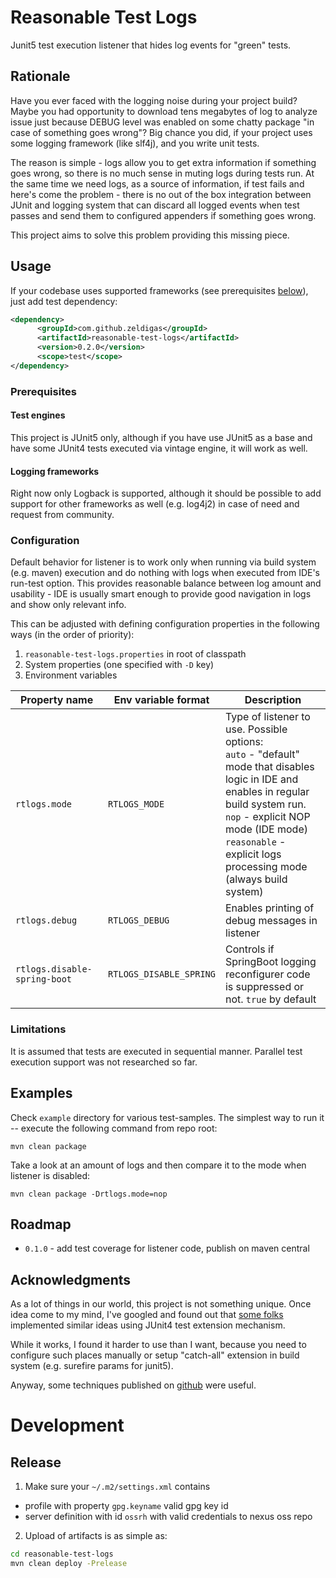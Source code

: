 # Reasonable Test Logs

Junit5 test execution listener that hides log events for "green" tests.

## Rationale

Have you ever faced with the logging noise during your project build? Maybe you had opportunity to download tens 
megabytes of log to analyze issue just because DEBUG level was enabled on some chatty package "in case of something goes wrong"?
Big chance you did, if your project uses some logging framework (like slf4j), and you write unit tests. 

The reason is simple - logs allow you to get extra information if something goes wrong, 
so there is no much sense in muting logs during tests run. At the same time we need logs, as a source of information, if
test fails and here's come the problem - there is no out of the box integration between JUnit and logging system that
can discard all logged events when test passes and send them to configured appenders if something goes wrong.

This project aims to solve this problem providing this missing piece.

## Usage

If your codebase uses supported frameworks (see prerequisites [below](#prerequisites)), just add test dependency:
```xml
<dependency>
      <groupId>com.github.zeldigas</groupId>
      <artifactId>reasonable-test-logs</artifactId>
      <version>0.2.0</version>
      <scope>test</scope>
</dependency>
```

### Prerequisites

#### Test engines
This project is JUnit5 only, although if you have use JUnit5 as a base and have some JUnit4 tests executed via vintage
engine, it will work as well.

#### Logging frameworks
Right now only Logback is supported, although it should be possible to add support for other frameworks as well (e.g. log4j2)
in case of need and request from community.

### Configuration
Default behavior for listener is to work only when running via build system (e.g. maven) execution and do nothing with logs
when executed from IDE's run-test option. This provides reasonable balance between log amount and usability - IDE is usually 
smart enough to provide good navigation in logs and show only relevant info.

This can be adjusted with defining configuration properties in the following ways (in the order of priority):
1. `reasonable-test-logs.properties` in root of classpath
2. System properties (one specified with `-D` key)
3. Environment variables

| Property name | Env variable format | Description |
|---------------|---------------------|-------------|
| `rtlogs.mode` | `RTLOGS_MODE` | Type of listener to use. Possible options: <br/> `auto` -  "default" mode that disables logic in IDE and enables in regular build system run. <br/> `nop` - explicit NOP mode (IDE mode) <br/> `reasonable` - explicit logs processing mode (always build system) |
| `rtlogs.debug` | `RTLOGS_DEBUG` | Enables printing of debug messages in listener |    
| `rtlogs.disable-spring-boot` | `RTLOGS_DISABLE_SPRING` | Controls if SpringBoot logging reconfigurer code is suppressed or not. `true` by default |    

### Limitations
It is assumed that tests are executed in sequential manner. Parallel test execution support was not researched so far. 

## Examples

Check `example` directory for various test-samples. The simplest way to run it -- execute the following command from repo root:
```
mvn clean package
```
Take a look at an amount of logs and then compare it to the mode when listener is disabled:
```
mvn clean package -Drtlogs.mode=nop
```

## Roadmap

- `0.1.0` - add test coverage for listener code, publish on maven central   

## Acknowledgments
As a lot of things in our world, this project is not something unique. Once idea come to my mind, 
I've googled and found out that [some folks](https://www.novatec-gmbh.de/en/blog/suppressing-logs-successful-tests/)
implemented similar ideas using JUnit4 test extension mechanism.

While it works, I found it harder to use than I want, because you need to configure such places manually or setup "catch-all" extension
in build system (e.g. surefire params for junit5).

Anyway, some techniques published on [github](https://github.com/nt-ca-aqe/testit-testutils/tree/master/testutils-logsuppressor-logback)
were useful.

# Development

## Release

1. Make sure your `~/.m2/settings.xml` contains
  - profile with property `gpg.keyname` valid gpg key id
  - server definition with id `ossrh` with valid credentials to nexus oss repo
2. Upload of artifacts is as simple as:
```bash
cd reasonable-test-logs
mvn clean deploy -Prelease
```

  
